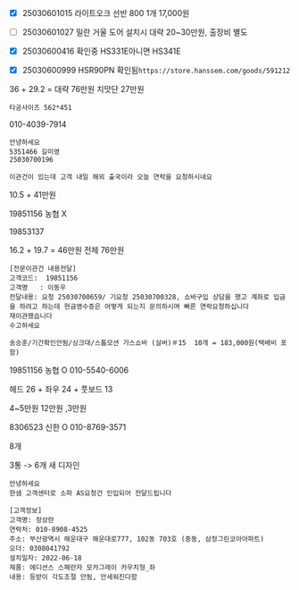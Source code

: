 - [x] 25030601015 라이트오크  선반 800  1개 17,000원 
- [ ] 25030601027 밀란 거울 도어 설치시 대략 20~30만원, 출장비 별도
- [x] 25030600416 확인중 HS331E아니면 HS341E
- [x] 25030600999 HSR90PN 확인됨`https://store.hanssem.com/goods/591212`


36 + 29.2 = 대략 76만원
치맛단 27만원

```
타공사이즈 562*451
```

010-4039-7914

```
안녕하세요
5351466 길미영
25030700196

이관건이 있는데 고객 내일 해외 출국이라 오늘 연락을 요청하시네요
```


10.5 + 
41만원


19851156 농협 X


19853137 

16.2 + 19.7 = 46만원
전체 76만원

```
[전문이관건 내용전달]
고객코드:  19851156
고객명   : 이동우
전달내용: 요청 25030700659/ 기요청 25030700328, 쇼바구입 상담을 했고 계좌로 입금을 하려고 하는데 현금영수증은 어떻게 되는지 문의하시며 빠른 연락요청하십니다
재이관했습니다
수고하세요
```



```
송승훈/기간확인안됨/싱크대/스톱모션 가스쇼바 (실버)＃15  10개 = 183,000원(택배비 포함)
```

19851156 농협 O 010-5540-6006


헤드 26 + 좌우 24 + 풋보드 13

4~5만원 12만원 ,3만원


8306523 신한 O 010-8769-3571


8개

3통 -> 6개 새 디자인

```
안녕하세요
한샘 고객센터로 소파 AS요청건 인입되어 전달드립니다

[고객정보] 
고객명: 정상란
연락처: 010-8908-4525
주소: 부산광역시 해운대구 해운대로777, 102동 703호 (중동, 삼정그린코아아파트)
오더: 0308041792
설치일자: 2022-06-18
제품: 에디션스 스페란자 모카그레이 카우치형_좌
내용: 등받이 각도조절 안됨, 안세워진다함
```